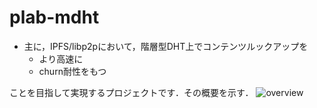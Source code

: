 # plab-mdht
- 主に，IPFS/libp2pにおいて，階層型DHT上でコンテンツルックアップを
  - より高速に
  - churn耐性をもつ
  
ことを目指して実現するプロジェクトです．その概要を示す．
![overview](https://user-images.githubusercontent.com/4952618/92360631-1ade8d00-f128-11ea-84ca-03d3a5bbe12f.jpg)
